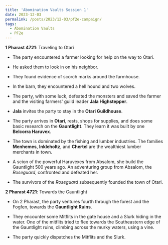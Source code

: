 ```yaml
---
title: 'Abomination Vaults Session 1'
date: 2023-12-03
permalink: /posts/2023/12-03/pf2e-campaign/
tags:
  - Abomination Vaults
  - PF2e
---
```



**1 Pharast 4721**: Traveling to Otari

- The party encountered a farmer looking for help on the way to Otari.

- He asked them to look in on his neighbor.

- They found evidence of scorch marks around the farmhouse.

- In the barn, they encountered a hell hound and two wolves.

- The party, with some luck, defeated the monsters and saved the farmer and the visiting farmers' guild leader **Jala Highstepper**.

- **Jala** invites the party to stay in the **Otari Guildhouse**.

- The party arrives in **Otari**, rests, shops for supplies, and does some basic research on the **Gauntlight**. They learn it was built by one **Belcorra Haruvex**.

- The town is dominated by the fishing and lumber industries. The families **Menhemes**, **Inkleholtz**, and **Chertel** are the wealthiest lumber merchants in town. 
- A scion of the powerful Haruvexes from Absalom, she build the Gauntlight 500 years ago. An adventuring group from Absalom, the  *Roseguard*, confronted and defeated her.

- The survivors of the *Roseguard* subsequently founded the town of Otari.

**2 Pharast 4721**: Towards the Gauntlight

- On 2 Pharast, the party ventures fourth through the forest and the Fogfen, towards the **Gauntlight Ruins**.

- They encounter some Mitflits in the gate house and a Slurk hiding in the water. One of the mitflits tried to flee towards the Southeastern edge of the Gauntlight ruins, climbing across the murky waters, using a vine.

- The party quickly dispatches the Mitflits and the Slurk.
